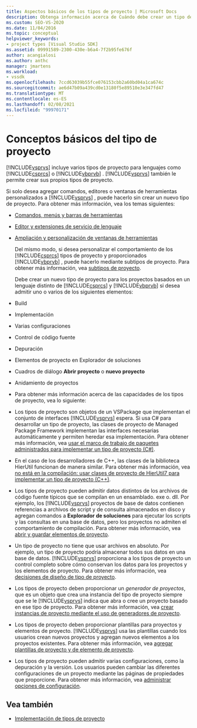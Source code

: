 ```yaml
---
title: Aspectos básicos de los tipos de proyecto | Microsoft Docs
description: Obtenga información acerca de Cuándo debe crear un tipo de proyecto y cuándo puede extender un tipo de proyecto existente mediante subtipos de proyecto.
ms.custom: SEO-VS-2020
ms.date: 11/04/2016
ms.topic: conceptual
helpviewer_keywords:
- project types [Visual Studio SDK]
ms.assetid: 09991589-2300-430e-b6a4-7f2b95fe676f
author: acangialosi
ms.author: anthc
manager: jmartens
ms.workload:
- vssdk
ms.openlocfilehash: 7ccd63039b55fce076153cbb2a60bd04a1ca674c
ms.sourcegitcommit: ae6d47b09a439cd0e13180f5e89510e3e347fd47
ms.translationtype: MT
ms.contentlocale: es-ES
ms.lasthandoff: 02/08/2021
ms.locfileid: "99970171"
---
```

# <a name="project-type-essentials"></a>Conceptos básicos del tipo de proyecto
[!INCLUDE[vsprvs](../../code-quality/includes/vsprvs_md.md)] incluye varios tipos de proyecto para lenguajes como [!INCLUDE[csprcs](../../data-tools/includes/csprcs_md.md)] o [!INCLUDE[vbprvb](../../code-quality/includes/vbprvb_md.md)] . [!INCLUDE[vsprvs](../../code-quality/includes/vsprvs_md.md)] también le permite crear sus propios tipos de proyecto.

 Si solo desea agregar comandos, editores o ventanas de herramientas personalizados a [!INCLUDE[vsprvs](../../code-quality/includes/vsprvs_md.md)] , puede hacerlo sin crear un nuevo tipo de proyecto. Para obtener más información, vea los temas siguientes:

- [Comandos, menús y barras de herramientas](../../extensibility/internals/commands-menus-and-toolbars.md)

- [Editor y extensiones de servicio de lenguaje](../../extensibility/editor-and-language-service-extensions.md)

- [Ampliación y personalización de ventanas de herramientas](../../extensibility/extending-and-customizing-tool-windows.md)

  Del mismo modo, si desea personalizar el comportamiento de los [!INCLUDE[csprcs](../../data-tools/includes/csprcs_md.md)] tipos de proyecto y proporcionados [!INCLUDE[vbprvb](../../code-quality/includes/vbprvb_md.md)] , puede hacerlo mediante subtipos de proyecto. Para obtener más información, vea [subtipos de proyecto](../../extensibility/internals/project-subtypes.md).

  Debe crear un nuevo tipo de proyecto para los proyectos basados en un lenguaje distinto de [!INCLUDE[csprcs](../../data-tools/includes/csprcs_md.md)] y [!INCLUDE[vbprvb](../../code-quality/includes/vbprvb_md.md)] si desea admitir uno o varios de los siguientes elementos:

- Build

- Implementación

- Varias configuraciones

- Control de código fuente

- Depuración

- Elementos de proyecto en Explorador de soluciones

- Cuadros de diálogo **Abrir proyecto** o **nuevo proyecto**

- Anidamiento de proyectos

- Para obtener más información acerca de las capacidades de los tipos de proyecto, vea lo siguiente:

- Los tipos de proyecto son objetos de un VSPackage que implementan el conjunto de interfaces [!INCLUDE[vsprvs](../../code-quality/includes/vsprvs_md.md)] espera. Si usa C# para desarrollar un tipo de proyecto, las clases de proyecto de Managed Package Framework implementan las interfaces necesarias automáticamente y permiten heredar esa implementación. Para obtener más información, vea [usar el marco de trabajo de paquetes administrados para implementar un tipo de proyecto (C#)](../../extensibility/internals/using-the-managed-package-framework-to-implement-a-project-type-csharp.md).

- En el caso de los desarrolladores de C++, las clases de la biblioteca HierUtil funcionan de manera similar. Para obtener más información, vea [no está en la compilación: usar clases de proyecto de HierUtil7 para implementar un tipo de proyecto (C++)](/previous-versions/bb166212(v=vs.100)).

- Los tipos de proyecto pueden admitir datos distintos de los archivos de código fuente típicos que se compilan en un ensamblado. exe o. dll. Por ejemplo, los [!INCLUDE[vsprvs](../../code-quality/includes/vsprvs_md.md)] proyectos de base de datos contienen referencias a archivos de script y de consulta almacenados en disco y agregan comandos a **Explorador de soluciones** para ejecutar los scripts y las consultas en una base de datos, pero los proyectos no admiten el comportamiento de compilación. Para obtener más información, vea [abrir y guardar elementos de proyecto](../../extensibility/internals/opening-and-saving-project-items.md).

- Un tipo de proyecto no tiene que usar archivos en absoluto. Por ejemplo, un tipo de proyecto podría almacenar todos sus datos en una base de datos. [!INCLUDE[vsprvs](../../code-quality/includes/vsprvs_md.md)] proporciona a los tipos de proyecto un control completo sobre cómo conservan los datos para los proyectos y los elementos de proyecto. Para obtener más información, vea [decisiones de diseño de tipo de proyecto](../../extensibility/internals/project-type-design-decisions.md).

- Los tipos de proyecto deben proporcionar un *generador de proyectos*, que es un objeto que crea una instancia del tipo de proyecto siempre que se le [!INCLUDE[vsprvs](../../code-quality/includes/vsprvs_md.md)] indica que abra o cree un proyecto basado en ese tipo de proyecto. Para obtener más información, vea [crear instancias de proyecto mediante el uso de generadores de proyecto](../../extensibility/internals/creating-project-instances-by-using-project-factories.md).

- Los tipos de proyecto deben proporcionar plantillas para proyectos y elementos de proyecto. [!INCLUDE[vsprvs](../../code-quality/includes/vsprvs_md.md)] usa las plantillas cuando los usuarios crean nuevos proyectos y agregan nuevos elementos a los proyectos existentes. Para obtener más información, vea [agregar plantillas de proyecto y de elemento de proyecto](../../extensibility/internals/adding-project-and-project-item-templates.md).

- Los tipos de proyecto pueden admitir varias configuraciones, como la depuración y la versión. Los usuarios pueden cambiar las diferentes configuraciones de un proyecto mediante las páginas de propiedades que proporcione. Para obtener más información, vea [administrar opciones de configuración](../../extensibility/internals/managing-configuration-options.md).

## <a name="see-also"></a>Vea también
- [Implementación de tipos de proyecto](../../extensibility/internals/deploying-project-types.md)